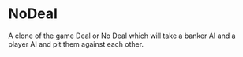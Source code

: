 NoDeal
======

A clone of the game Deal or No Deal which will take a banker AI and a player AI and pit them against each other.
